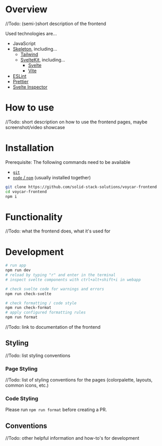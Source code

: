 # Overview
//Todo: (semi-)short description of the frontend

Used technologies are...
- JavaScript
- [Skeleton](https://www.skeleton.dev/), including...
    - [Tailwind](https://tailwindcss.com/)
    - [SvelteKit](https://kit.svelte.dev/), including...
        - [Svelte](https://svelte.dev/)
        - [Vite](https://vitejs.dev/)
- [ESLint](https://eslint.org/)
- [Prettier](https://prettier.io/)
- [Svelte Inspector](https://github.com/qutran/svelte-inspector)

# How to use
//Todo: short description on how to use the frontend pages, maybe screenshot/video showcase

# Installation
Prerequisite: The following commands need to be available
- [`git`](https://git-scm.com/)
- [`node` / `npm`](https://nodejs.org) (usually installed together)

```sh
git clone https://github.com/solid-stack-solutions/voycar-frontend
cd voycar-frontend
npm i
```

# Functionality
//Todo: what the frontend does, what it's used for

# Development
```sh
# run app
npm run dev
# reload by typing "r" and enter in the terminal
# inspect svelte components with ctrl+alt+shift+i in webapp

# check svelte code for warnings and errors
npm run check-svelte

# check formatting / code style
npm run check-format
# apply configured formatting rules
npm run format
```
//Todo: link to documentation of the frontend

## Styling
//Todo: list styling conventions

### Page Styling
//Todo: list of styling conventions for the pages (colorpalette, layouts, common icons, etc.)

### Code Styling
Please run `npm run format` before creating a PR.

## Conventions
//Todo: other helpful information and how-to's for development
